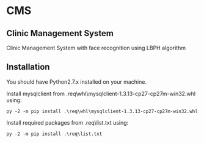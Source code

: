 CMS
===

Clinic Management System
------------------------

Clinic Management System with face recognition using LBPH algorithm

Installation
------------
You should have Python2.7.x installed on your machine. 

Install mysqlclient from .req\whl\mysqlclient-1.3.13-cp27-cp27m-win32.whl using: 

    py -2 -m pip install .\req\whl\mysqlclient-1.3.13-cp27-cp27m-win32.whl
    
Install required packages from .req\list.txt using:

    py -2 -m pip install .\req\list.txt
    